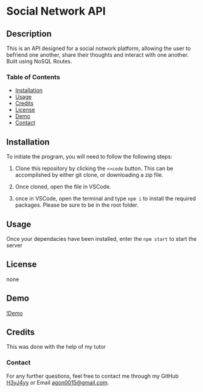 
  # Social Network API 

  ## Description
  This is an API designed for a social notwork platform, allowing the user to befriend one another, share their thoughts and  interact with one another. Built using NoSQL Routes. 

  ### Table of Contents 

  - [Installation](#installation)
  - [Usage](#usage)
  - [Credits](#credits)
  - [License](#license)
  - [Demo](#demo)
  - [Contact](#contact)

  ## Installation
  To initiate the program, you will need to follow the following steps: 

  1. Clone this repository by clicking the `<>code` button. This can be accomplished by either git clone, or downloading a zip file.

  2. Once cloned, open the file in VSCode.

  3. once in VSCode, open the terminal and type `npm i` to install the required packages. Please be sure to be in the root folder. 

  ## Usage
  Once your dependacies have been installed, enter the `npm start` to start the server

  ## License
  none 
 
  ## Demo
  [!Demo](https://github.com/H3yJ4yy/Social-Media-API/assets/143395836/22987712-cf87-4aca-afaf-a670a0a832b4
)

  ## Credits
  This was done with the help of my tutor
  
  ### Contact 
  For any further questions, feel free to contact me through my GitHub [H3yJ4yy](https://github.com/H3yJ4yy) or Email [agon0015@gmail.com](mailto:agon0015@gmail.com).
